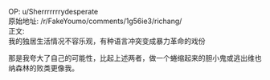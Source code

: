 
OP: u/Sherrrrrrrydesperate  
原始地址: /r/FakeYoumo/comments/1g56ie3/richang/  
正文:  
我的独居生活情况不容乐观，有种语言冲突变成暴力革命的戏份

那是我夸大了自己的可能性，比起上述两者，做一个蜷缩起来的胆小鬼或逃出维也纳森林的败类更像我。
